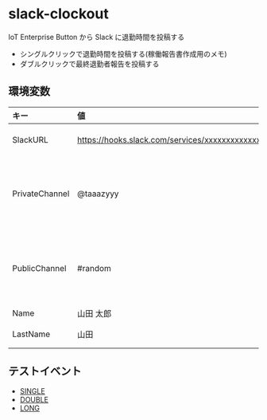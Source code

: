 # slack-clockout
IoT Enterprise Button から Slack に退勤時間を投稿する
* シングルクリックで退勤時間を投稿する(稼働報告書作成用のメモ)
* ダブルクリックで最終退勤者報告を投稿する

## 環境変数
|キー|値|備考|
|:--|:--|:--|
|SlackURL|https://hooks.slack.com/services/xxxxxxxxxxxxxxxxxxxxxxxxxxxxxxxx|Slack Webhook URL|
|PrivateChannel|@taaazyyy|シングルクリックで退勤時間を投稿するチャンネル|
|PublicChannel|#random|ダブルクリックで最終退勤者を投稿するチャンネル|
|Name|山田 太郎|投稿者名|
|LastName|山田|最終退勤者報告|

## テストイベント
* [SINGLE](testevent_single.json)
* [DOUBLE](testevent_double.json)
* [LONG](testevent_long.json)